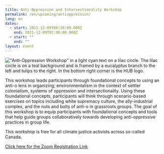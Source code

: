 ```yaml
---
title: Anti-Oppression and Intersectionality Workshop
permalink: /en/upcoming/antioppression/
lang: en
dates:
  - start: 2021-12-09T00:30:00.000Z
    end: 2021-12-09T02:00:00.000Z
  - start: ""
    end: ""
layout: event
---
```

!["Anti-Oppression Workshop" in a light cyan text on a lilac circle. The lilac circle is on a teal background and is framed by a eucalyptus branch to the left and tulips to the right. In the bottom right corner is the HUB logo.](/media/anti-o_zoombanner.png "Anti-Oppression Workshop")

<!--StartFragment-->

This workshop leads participants through foundational concepts to using an anti-o lens in organizing; environmentalism in the context of settler colonialism, systems of oppression and intersectionality. Using these foundational concepts, participants will think through scenario-based exercises on topics including white supremacy culture, the ally-industrial complex, and the nuts and bolts of anti-o in grassroots groups. The goal of this workshop is to equip participants with foundational concepts and tools that help guide groups collaboratively towards developing anti-oppressive practices in group life.

This workshop is free for all climate justice activists across so-called Canada.

<!--EndFragment-->

[Click here for the Zoom Registration Link](https://us02web.zoom.us/meeting/register/tZ0qceCgrzIjGNwmjnWIivas_0JCvSvJzNmj)